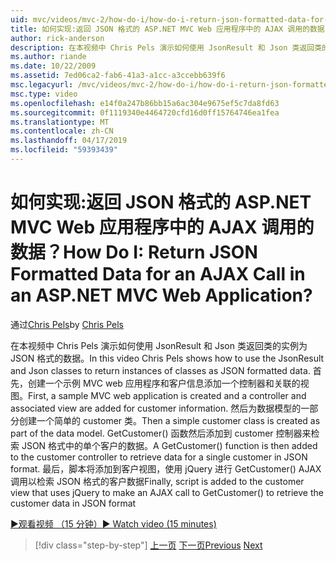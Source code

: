 ```yaml
---
uid: mvc/videos/mvc-2/how-do-i/how-do-i-return-json-formatted-data-for-an-ajax-call-in-an-aspnet-mvc-web-application
title: 如何实现:返回 JSON 格式的 ASP.NET MVC Web 应用程序中的 AJAX 调用的数据？ | Microsoft Docs
author: rick-anderson
description: 在本视频中 Chris Pels 演示如何使用 JsonResult 和 Json 类返回类的实例为 JSON 格式的数据。 首先，示例 MVC web 应用程序...
ms.author: riande
ms.date: 10/22/2009
ms.assetid: 7ed06ca2-fab6-41a3-a1cc-a3ccebb639f6
msc.legacyurl: /mvc/videos/mvc-2/how-do-i/how-do-i-return-json-formatted-data-for-an-ajax-call-in-an-aspnet-mvc-web-application
msc.type: video
ms.openlocfilehash: e14f0a247b86bb15a6ac304e9675ef5c7da8fd63
ms.sourcegitcommit: 0f1119340e4464720cfd16d0ff15764746ea1fea
ms.translationtype: MT
ms.contentlocale: zh-CN
ms.lasthandoff: 04/17/2019
ms.locfileid: "59393439"
---
```

# <a name="how-do-i-return-json-formatted-data-for-an-ajax-call-in-an-aspnet-mvc-web-application"></a><span data-ttu-id="e6d96-105">如何实现:返回 JSON 格式的 ASP.NET MVC Web 应用程序中的 AJAX 调用的数据？</span><span class="sxs-lookup"><span data-stu-id="e6d96-105">How Do I: Return JSON Formatted Data for an AJAX Call in an ASP.NET MVC Web Application?</span></span>

<span data-ttu-id="e6d96-106">通过[Chris Pels](https://twitter.com/chrispels)</span><span class="sxs-lookup"><span data-stu-id="e6d96-106">by [Chris Pels](https://twitter.com/chrispels)</span></span>

<span data-ttu-id="e6d96-107">在本视频中 Chris Pels 演示如何使用 JsonResult 和 Json 类返回类的实例为 JSON 格式的数据。</span><span class="sxs-lookup"><span data-stu-id="e6d96-107">In this video Chris Pels shows how to use the JsonResult and Json classes to return instances of classes as JSON formatted data.</span></span> <span data-ttu-id="e6d96-108">首先，创建一个示例 MVC web 应用程序和客户信息添加一个控制器和关联的视图。</span><span class="sxs-lookup"><span data-stu-id="e6d96-108">First, a sample MVC web application is created and a controller and associated view are added for customer information.</span></span> <span data-ttu-id="e6d96-109">然后为数据模型的一部分创建一个简单的 customer 类。</span><span class="sxs-lookup"><span data-stu-id="e6d96-109">Then a simple customer class is created as part of the data model.</span></span> <span data-ttu-id="e6d96-110">GetCustomer() 函数然后添加到 customer 控制器来检索 JSON 格式中的单个客户的数据。</span><span class="sxs-lookup"><span data-stu-id="e6d96-110">A GetCustomer() function is then added to the customer controller to retrieve data for a single customer in JSON format.</span></span> <span data-ttu-id="e6d96-111">最后，脚本将添加到客户视图，使用 jQuery 进行 GetCustomer() AJAX 调用以检索 JSON 格式的客户数据</span><span class="sxs-lookup"><span data-stu-id="e6d96-111">Finally, script is added to the customer view that uses jQuery to make an AJAX call to GetCustomer() to retrieve the customer data in JSON format</span></span>

[<span data-ttu-id="e6d96-112">&#9654;观看视频 （15 分钟）</span><span class="sxs-lookup"><span data-stu-id="e6d96-112">&#9654; Watch video (15 minutes)</span></span>](https://channel9.msdn.com/Blogs/ASP-NET-Site-Videos/how-do-i-return-json-formatted-data-for-an-ajax-call-in-an-aspnet-mvc-web-application)

> [!div class="step-by-step"]
> <span data-ttu-id="e6d96-113">[上一页](aspnet-mvc-how-10-minute-technical-video-for-developers.md)
> [下一页](how-do-i-work-with-data-in-aspnet-mvc-partial-views.md)</span><span class="sxs-lookup"><span data-stu-id="e6d96-113">[Previous](aspnet-mvc-how-10-minute-technical-video-for-developers.md)
[Next](how-do-i-work-with-data-in-aspnet-mvc-partial-views.md)</span></span>
